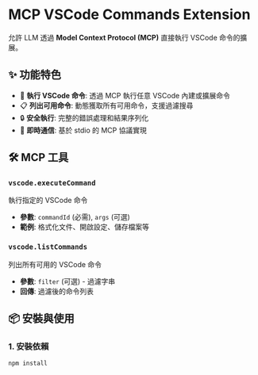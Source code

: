 # MCP VSCode Commands Extension

允許 LLM 透過 **Model Context Protocol (MCP)** 直接執行 VSCode 命令的擴展。

## ✨ 功能特色

- 🔧 **執行 VSCode 命令**: 透過 MCP 執行任意 VSCode 內建或擴展命令
- 📋 **列出可用命令**: 動態獲取所有可用命令，支援過濾搜尋
- 🔒 **安全執行**: 完整的錯誤處理和結果序列化
- 🚀 **即時通信**: 基於 stdio 的 MCP 協議實現

## 🛠️ MCP 工具

### `vscode.executeCommand`
執行指定的 VSCode 命令
- **參數**: `commandId` (必需), `args` (可選)
- **範例**: 格式化文件、開啟設定、儲存檔案等

### `vscode.listCommands`  
列出所有可用的 VSCode 命令
- **參數**: `filter` (可選) - 過濾字串
- **回傳**: 過濾後的命令列表

## 📦 安裝與使用

### 1. 安裝依賴
```bash
npm install
